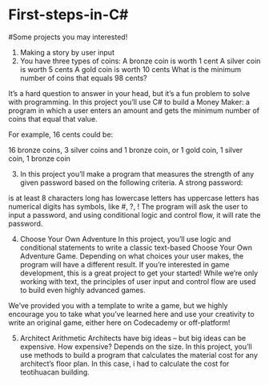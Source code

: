 # First-steps-in-C#
#Some projects you may interested!
1. Making a story by user input
2. You have three types of coins:
  A bronze coin is worth 1 cent
  A silver coin is worth 5 cents
  A gold coin is worth 10 cents
  What is the minimum number of coins that equals 98 cents?
  
  It’s a hard question to answer in your head, but it’s a fun problem to solve with programming. In this project you’ll use C# to build a Money Maker: a program in which
  a user enters an amount and gets the minimum number of coins that equal that value.
  
  For example, 16 cents could be:
  
  16 bronze coins,
  3 silver coins and 1 bronze coin, or
  1 gold coin, 1 silver coin, 1 bronze coin
  
3. In this project you’ll make a program that measures the strength of any given password based on the following criteria. A strong password:

is at least 8 characters long
has lowercase letters
has uppercase letters
has numerical digits
has symbols, like #, ?, !
The program will ask the user to input a password, and using conditional logic and control flow, it will rate the password.

4. Choose Your Own Adventure
In this project, you’ll use logic and conditional statements to write a classic text-based Choose Your Own Adventure Game. Depending on what choices your user makes, the program will have a different result. If you’re interested in game development, this is a great project to get your started! While we’re only working with text, the principles of user input and control flow are used to build even highly advanced games.

We’ve provided you with a template to write a game, but we highly encourage you to take what you’ve learned here and use your creativity to write an original game, either here on Codecademy or off-platform!

5. Architect Arithmetic
Architects have big ideas – but big ideas can be expensive. How expensive? Depends on the size.
In this project, you’ll use methods to build a program that calculates the material cost for any architect’s floor plan. In this case, i had to calculate the cost for teotihuacan building.
